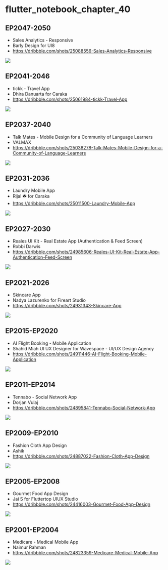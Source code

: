 # flutter_notebook_chapter_40

## EP2047-2050

- Sales Analytics - Responsive
- Barly Design for UI8
- https://dribbble.com/shots/25088556-Sales-Analytics-Responsive

<img src="https://cdn.dribbble.com/userupload/17259231/file/original-8ee9c0e6c1b24196a9c11c21223d7c31.jpg?resize=1905x1429"/>


## EP2041-2046

- tickk - Travel App
- Dhira Danuarta for Caraka
- https://dribbble.com/shots/25061984-tickk-Travel-App

<img src="https://cdn.dribbble.com/userupload/17181610/file/original-bd4f1fdf67679008f5225772b2e080f7.jpg?resize=1905x1429"/>


## EP2037-2040

- Talk Mates - Mobile Design for a Community of Language Learners
- VALMAX
- https://dribbble.com/shots/25038278-Talk-Mates-Mobile-Design-for-a-Community-of-Language-Learners

<img src="https://cdn.dribbble.com/userupload/17110598/file/original-59dcf5051d5f50ce1425efd8fbd2cebf.jpg?resize=1905x1429"/>

## EP2031-2036

- Laundry Mobile App
- Rijal ☘️ for Caraka
- https://dribbble.com/shots/25011500-Laundry-Mobile-App

<img src="https://cdn.dribbble.com/userupload/17028271/file/original-3ecaf259b151f68b9359a1389a53d047.jpg?resize=1600x1199"/>

## EP2027-2030

- Reales UI Kit - Real Estate App (Authentication & Feed Screen)
- Robbi Darwis
- https://dribbble.com/shots/24985606-Reales-UI-Kit-Real-Estate-App-Authentication-Feed-Screen

<img src="https://cdn.dribbble.com/userupload/16953679/file/original-b5b775e70f7d70291f5342145f892306.jpg?resize=1905x1429"/>

## EP2021-2026

- Skincare App
- Nadya Lazurenko for Fireart Studio
- https://dribbble.com/shots/24931343-Skincare-App

<img src="https://cdn.dribbble.com/userupload/16790156/file/original-8f73ebe61d08e4722db80f1534245426.jpg?resize=1905x1429"/>

## EP2015-EP2020

- AI Flight Booking - Mobile Application
- Shahid Miah UI UX Designer for Wavespace - UI/UX Design Agency
- https://dribbble.com/shots/24911446-AI-Flight-Booking-Mobile-Application

<img src="https://cdn.dribbble.com/userupload/16733340/file/original-4b074a972882443030e6e21c0c2d55ee.png?resize=1905x1429"/>

## EP2011-EP2014

- Tennabo - Social Network App
- Dorjan Vulaj
- https://dribbble.com/shots/24895841-Tennabo-Social-Network-App

<img src="https://cdn.dribbble.com/userupload/16685875/file/original-a8884dc76ec2a8fa09a4059332122e4f.png?resize=1504x1128"/>

## EP2009-EP2010

- Fashion Cloth App Design
- Ashik
- https://dribbble.com/shots/24887022-Fashion-Cloth-App-Design

<img src="https://cdn.dribbble.com/userupload/16660555/file/original-26f6c8f11619f456a216ea91c342c5a2.png?resize=1905x1429"/>

## EP2005-EP2008

- Gourmet Food App Design
- Jai S for Fluttertop UIUX Studio
- https://dribbble.com/shots/24416003-Gourmet-Food-App-Design

<img src="https://cdn.dribbble.com/userupload/15286836/file/original-83f9e5af9b2c87726648f7ac508c3c72.png?resize=1905x1429"/>

## EP2001-EP2004

- Medicare - Medical Mobile App
- Naimur Rahman
- https://dribbble.com/shots/24823359-Medicare-Medical-Mobile-App

<img src="https://cdn.dribbble.com/userupload/16475563/file/original-18bcccc5dcfc8c9dc25f478139eb5c53.png?resize=1600x1200"/>